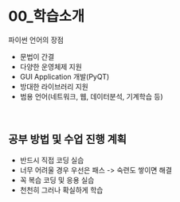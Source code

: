 # 00_학습소개

파이썬 언어의 장점

+ 문법이 간결
+ 다양한 운영체제 지원
+ GUI Application 개발(PyQT)
+ 방대한 라이브러리 지원
+ 범용 언어(네트워크, 웹, 데이터분석, 기계학습 등)

<br>

## 공부 방법 및 수업 진행 계획

+ 반드시 직접 코딩 실습
+ 너무 어려울 경우 우선은 패스 -> 숙련도 쌓이면 해결
+ 꼭 복습 코딩 및 응용 실습
+ 천천히 그러나 확실하게 학습

<br>



